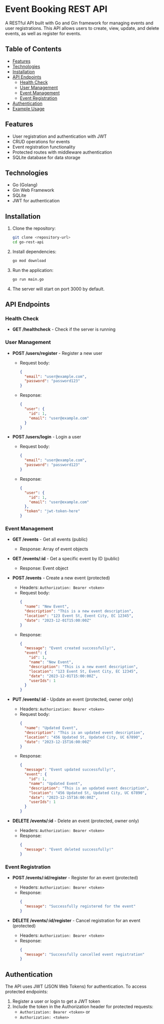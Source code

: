 # Event Booking REST API

A RESTful API built with Go and Gin framework for managing events and user registrations. This API allows users to create, view, update, and delete events, as well as register for events.

## Table of Contents

- [Features](#features)
- [Technologies](#technologies)
- [Installation](#installation)
- [API Endpoints](#api-endpoints)
  - [Health Check](#health-check)
  - [User Management](#user-management)
  - [Event Management](#event-management)
  - [Event Registration](#event-registration)
- [Authentication](#authentication)
- [Example Usage](#example-usage)

## Features

- User registration and authentication with JWT
- CRUD operations for events
- Event registration functionality
- Protected routes with middleware authentication
- SQLite database for data storage

## Technologies

- Go (Golang)
- Gin Web Framework
- SQLite
- JWT for authentication

## Installation

1. Clone the repository:
   ```bash
   git clone <repository-url>
   cd go-rest-api
   ```

2. Install dependencies:
   ```bash
   go mod download
   ```

3. Run the application:
   ```bash
   go run main.go
   ```

4. The server will start on port 3000 by default.

## API Endpoints

### Health Check

- **GET /healthcheck** - Check if the server is running

### User Management

- **POST /users/register** - Register a new user
  - Request body:
    ```json
    {
      "email": "user@example.com",
      "password": "password123"
    }
    ```
  - Response:
    ```json
    {
      "user": {
        "id": 1,
        "email": "user@example.com"
      }
    }
    ```

- **POST /users/login** - Login a user
  - Request body:
    ```json
    {
      "email": "user@example.com",
      "password": "password123"
    }
    ```
  - Response:
    ```json
    {
      "user": {
        "id": 1,
        "email": "user@example.com"
      },
      "token": "jwt-token-here"
    }
    ```

### Event Management

- **GET /events** - Get all events (public)
  - Response: Array of event objects

- **GET /events/:id** - Get a specific event by ID (public)
  - Response: Event object

- **POST /events** - Create a new event (protected)
  - Headers: `Authorization: Bearer <token>`
  - Request body:
    ```json
    {
      "name": "New Event",
      "description": "This is a new event description",
      "location": "123 Event St, Event City, EC 12345",
      "date": "2023-12-01T15:00:00Z"
    }
    ```
  - Response:
    ```json
    {
      "message": "Event created successfully!",
      "event": {
        "id": 1,
        "name": "New Event",
        "description": "This is a new event description",
        "location": "123 Event St, Event City, EC 12345",
        "date": "2023-12-01T15:00:00Z",
        "userIds": 1
      }
    }
    ```

- **PUT /events/:id** - Update an event (protected, owner only)
  - Headers: `Authorization: Bearer <token>`
  - Request body:
    ```json
    {
      "name": "Updated Event",
      "description": "This is an updated event description",
      "location": "456 Updated St, Updated City, UC 67890",
      "date": "2023-12-15T16:00:00Z"
    }
    ```
  - Response:
    ```json
    {
      "message": "Event updated successfully!",
      "event": {
        "id": 1,
        "name": "Updated Event",
        "description": "This is an updated event description",
        "location": "456 Updated St, Updated City, UC 67890",
        "date": "2023-12-15T16:00:00Z",
        "userIds": 1
      }
    }
    ```

- **DELETE /events/:id** - Delete an event (protected, owner only)
  - Headers: `Authorization: Bearer <token>`
  - Response:
    ```json
    {
      "message": "Event deleted successfully!"
    }
    ```

### Event Registration

- **POST /events/:id/register** - Register for an event (protected)
  - Headers: `Authorization: Bearer <token>`
  - Response:
    ```json
    {
      "message": "Successfully registered for the event"
    }
    ```

- **DELETE /events/:id/register** - Cancel registration for an event (protected)
  - Headers: `Authorization: Bearer <token>`
  - Response:
    ```json
    {
      "message": "Successfully cancelled event registration"
    }
    ```

## Authentication

The API uses JWT (JSON Web Tokens) for authentication. To access protected endpoints:

1. Register a user or login to get a JWT token
2. Include the token in the Authorization header for protected requests:
   - `Authorization: Bearer <token>` or
   - `Authorization: <token>`

